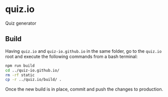 # quiz.io

Quiz generator

## Build

Having `quiz.io` and `quiz-io.github.io` in the same folder, go to the
`quiz.io` root and execute the following commands from a bash terminal:

```sh
npm run build
cd ../quiz-io.github.io/
rm -rf static
cp -r ../quiz.io/build/ .
```

Once the new build is in place, commit and push the changes to production.
